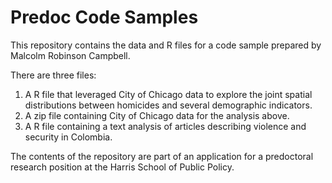 # Predoc Code Samples

This repository contains the data and R files for a code sample prepared by Malcolm Robinson Campbell. 

There are three files:

1. A R file that leveraged City of Chicago data to explore the joint spatial distributions between homicides and several demographic indicators.
2. A zip file containing City of Chicago data for the analysis above.
3. A R file containing a text analysis of articles describing violence and security in Colombia.


The contents of the repository are part of an application for a predoctoral research position at the Harris School of Public Policy. 

